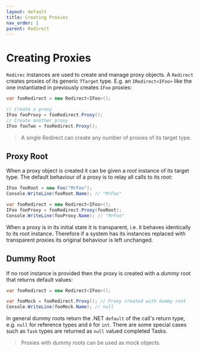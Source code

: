 ```yaml
---
layout: default
title: Creating Proxies
nav_order: 1
parent: Redirect
---
```


# Creating Proxies

`Redirec` instances are used to create and manage proxy objects. A `Redirect` creates proxies of its generic `TTarget` type.
E.g. an `IRedirect<IFoo>` like the one instantiated in previously creates `IFoo` proxies:

```csharp
var fooRedirect = new Redirect<IFoo>();

// Create a proxy
IFoo fooProxy = fooRedirect.Proxy();
// Create another proxy
IFoo fooTwo = fooRedirect.Proxy();
```

> A single Redirect can create any number of proxies of its target type. 

## Proxy Root

When a proxy object is created it can be given a *root* instance of its target type.
The default behaviour of a proxy is to relay all calls to its root:

```csharp
IFoo fooRoot = new Foo("MrFoo");
Console.WriteLine(fooRoot.Name); // "MrFoo"

var fooRedirect = new Redirect<IFoo>();
IFoo fooProxy = fooRedirect.Proxy(fooRoot);
Console.WriteLine(fooProxy.Name); // "MrFoo"
```

When a proxy is in its initial state it is transparent, i.e. it behaves identically to its root instance. Therefore if a system has its instances replaced with transparent proxies its original behaviour is left unchanged.

## Dummy Root

If no root instance is provided then the proxy is created with a *dummy* root that returns default values:

```csharp
var fooRedirect = new Redirect<IFoo>();

var fooMock = fooRedirect.Proxy(); // Proxy created with dummy root
Console.WriteLine(fooMock.Name); // null
```

In general dummy roots return the .NET `default` of the call's return type, e.g. `null` for reference types and `0` for `int`.
There are some special cases such as `Task` types are returned as `null` valued completed Tasks.
> Proxies with dummy roots can be used as mock objects.
